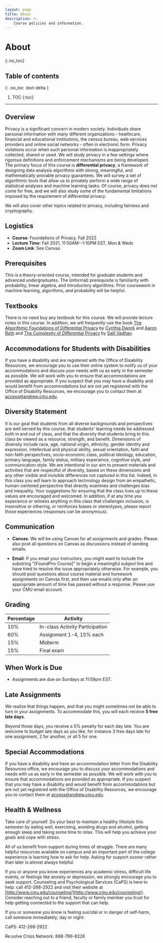 ```yaml
---
layout: page
title: About
description: >-
    Course policies and information.
---
```


# About
{:.no_toc}

## Table of contents
{: .no_toc .text-delta }

1. TOC
{:toc}

---


## Overview

Privacy is a significant concern in modern society. Individuals share
personal information with many different organizations - healthcare,
financial and educational institutions, the census bureau, web
services providers and online social networks - often in electronic
form. Privacy violations occur when such personal information is
inappropriately collected, shared or used. We will study privacy in a
few settings where rigorous definitions and enforcement mechanisms are
being developed. The primary focus of this course is **differential
privacy**, a framework of designing data analysis algorithms with
strong, meaningful, and mathematically provable privacy guarantees. We
will survey a set of algorithmic tools that allow us to privately
perform a wide range of statistical analyses and machine learning
tasks. Of course, privacy does not come for free, and we will also
study some of the fundamental limitations imposed by the requirement
of differential privacy. 


We will also cover other topics related to privacy, including fairness
and cryptography.

## Logistics
- **Course**: Foundations of Privacy, Fall 2022
- **Lecture Time**: Fall 2021, 11:50AM--1:10PM EST, Mon & Weds
- **Zoom Link**: See Canvas

## Prerequisites
This is a theory-oriented course, intended for graduate students and
advanced undergraduates. The (informal) prerequisite is familiarity
with probability, linear algebra, and introductory algorithms. Prior
coursework in machine learning, algorithms, and probability will be
helpful.

## Textbooks
There is no need buy any textbook for this course. We will provide
lecture notes in this course. In addition, we will frequently use the
book [The Algorithmic Foundations of Differential
Privacy](https://www.cis.upenn.edu/~aaroth/Papers/privacybook.pdf) by
[Cynthia
Dwork](https://www.microsoft.com/en-us/research/people/dwork/) and
[Aaron Roth](https://www.cis.upenn.edu/~aaroth/) and [The Complexity
of Differential
Privacy](https://privacytools.seas.harvard.edu/files/privacytools/files/complexityprivacy_1.pdf)
by [Salil Vadhan](https://salil.seas.harvard.edu/).


## Accommodations for Students with Disabilities
If you have a disability and are registered with the Office of
Disability Resources, we encourage you to use their online system to
notify us of your accommodations and discuss your needs with us as
early in the semester as possible. We will work with you to ensure
that accommodations are provided as appropriate. If you suspect that
you may have a disability and would benefit from accommodations but
are not yet registered with the Office of Disability Resources, we
encourage you to contact them at
[access@andrew.cmu.edu](access@andrew.cmu.edu).

## Diversity Statement
It is our goal that students from all diverse backgrounds and
perspectives are well served by this course, that students’ learning
needs be addressed both in and out of class, and that the diversity
that students bring to this class be viewed as a resource, strength,
and benefit. Dimensions of diversity include race, age, national
origin, ethnicity, gender identity and expression, intellectual and
physical ability, sexual orientation, faith and non-faith
perspectives, socio-economic class, political ideology, education,
primary language, family status, military experience, cognitive style,
and communication style. We are intentional in our aim to present
materials and activities that are respectful of diversity, based on
these dimensions and any other visible and invisible differences not
captured in this list. Indeed, in this class you will learn to
approach technology design from an empathetic, human-centered
perspective that directly examines and challenges bias and
inequality. Your suggestions for ensuring that the class lives up to
these values are encouraged and welcomed. In addition, if at any time
you experience or witness anything in this class that challenges
inclusion, is insensitive or othering, or reinforces biases or
stereotypes, please report those experiences (responses can be
anonymous).


## Communication

- **Canvas**: We will be using Canvas for all assignments and grades.
Please also post all questions on Canvas as discussions instead of
sending emails.

-  **Email**: If you email your instructors, you might want to include
  the substring "[FoundPriv Course]" to begin a meaningful subject
  line and have tried to resolve the issue appropriately
  otherwise. For example, you should post questions about course
  material and homework assignments on Canvas first, and then use
  emails only after an appropriate amount of time has passed without a
  response. Please use your CMU email account.





## Grading


Percentage | Activity  | 
------|-----|
10%| In-class Activity Participation|
60%| Assignment 1-4, 15% each|
15%| Midterm |
15%| Final exam |


## When Work is Due
- Assignments are due on Sundays at 11:59pm EST. 


## Late Assignments
We realize that things happen, and that you might sometimes not be
able to turn in your assignments. To accommodate this, you will each
receive **5 free late days**.

Beyond those days, you receive a 5% penalty for each day late.  You
are welcome to budget late days as you like, for instance 3 free days
late for one assignment, 2 for another, or all 5 for one.

## Special Accommodations
If you have a disability and have an accommodation letter from the
Disability Resources office, we encourage you to discuss your
accommodations and needs with us as early in the semester as
possible. We will work with you to ensure that accommodations are
provided as appropriate. If you suspect that you may have a disability
and would benefit from accommodations but are not yet registered with
the Office of Disability Resources, we encourage you to contact them
at [access@andrew.cmu.edu](mailto:access@andrew.cmu.edu).


## Health & Wellness
Take care of yourself. Do your best to maintain a healthy lifestyle
this semester by eating well, exercising, avoiding drugs and alcohol,
getting enough sleep and taking some time to relax. This will help you
achieve your goals and cope with stress.

All of us benefit from support during times of struggle. There are
many helpful resources available on campus and an important part of
the college experience is learning how to ask for help. Asking for
support sooner rather than later is almost always helpful.

If you or anyone you know experiences any academic stress, difficult
life events, or feelings like anxiety or depression, we strongly
encourage you to seek support. Counseling and Psychological Services
(CaPS) is here to help: call 412-268-2922 and visit their website at
[http://www.cmu.edu/counseling/](http://www.cmu.edu/counseling/). Consider
reaching out to a friend, faculty or family member you trust for help
getting connected to the support that can help.

If you or someone you know is feeling suicidal or in danger of
self-harm, call someone immediately, day or night:

CaPS: 412-268-2922

Re:solve Crisis Network: 888-796-8226

